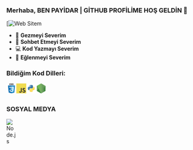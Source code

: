 ### Merhaba, BEN PAYİDAR | GİTHUB PROFİLİME HOŞ GELDİN 👋

[![Web Sitem](http://payidarkadir.glitch.me)

- 🌙 **Gezmeyi Severim**
- 🌸 **Sohbet Etmeyi Severim**
- 💻 **Kod Yazmayı Severim**
- 🥅 **Eğlenmeyi Severim**

### Bildiğim Kod Dilleri:

[<mg align="left" alt="HTML5" width="26px" src="https://raw.githubusercontent.com/github/explore/80688e429a7d4ef2fca1e82350fe8e3517d3494d/topics/html/html.png" />]("https://instagram.com/06kadirx")
[<img align="left" alt="CSS3" width="26px" src="https://raw.githubusercontent.com/github/explore/80688e429a7d4ef2fca1e82350fe8e3517d3494d/topics/css/css.png" />]("https://instagram.com/06kadirx")
[<img align="left" alt="JavaScript" width="26px" src="https://raw.githubusercontent.com/github/explore/80688e429a7d4ef2fca1e82350fe8e3517d3494d/topics/javascript/javascript.png" />]("https://instagram.com/06kadirx")
[<img align="left" alt="Python" width="26px" src="https://raw.githubusercontent.com/github/explore/80688e429a7d4ef2fca1e82350fe8e3517d3494d/topics/python/python.png" />]("https://instagram.com/06kadirx")
[<img align="left" alt="Node.js" width="26px" src="https://raw.githubusercontent.com/github/explore/80688e429a7d4ef2fca1e82350fe8e3517d3494d/topics/nodejs/nodejs.png" />]("https://instagram.com/06kadirx")

<br />
<br />


### SOSYAL MEDYA 


[<img align="left" alt="Node.js" width="26px" src="https://lh3.googleusercontent.com/proxy/kvgOFsSjMMndvx4mAgUo7fb_lBaaAe8b6ygIPybiy0GwNrINZwYr9PFUZ2EtzqQA7BA8NFp7s7qQsewhLkf5rFU202kcAV8vPqeeTpmrOPxuVHc4sNXUvF2VZS0chGSkF_Z370VT" />]("https://instagram.com/06kadirx")
